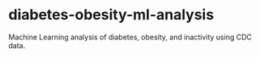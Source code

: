 # diabetes-obesity-ml-analysis
Machine Learning analysis of diabetes, obesity, and inactivity using CDC data.
